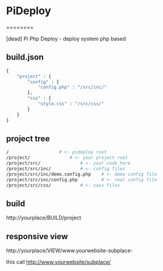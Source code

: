 # PiDeploy
========

[dead] Pi Php Deploy - deploy system php based

## build.json

```php
{
	"project" : {
		"config" : {
			"config.php" : "/src/inc/"
		},
		"css" : {
			"style.css" : "/src/css/"
		}
	}
}
```

## project tree

```bash
/ 					# <- pideploy root
/project/				# <- your project root
/project/src/ 				# <- your code here
/project/src/inc/ 			# <- config files
/project/src/inc/demo.config.php 	# <- demo config file
/project/src/inc/config.php 		# <- real config file
/project/src/css/ 			# <- sass files
```

## build

http://yourplace/BUILD/project

## responsive view

http://yourplace/VIEW/www.yourwebsite-subplace-

this call http://www.yourwebsite/subplace/ 
